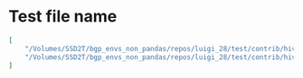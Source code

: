 # Test file name

```json
[
    "/Volumes/SSD2T/bgp_envs_non_pandas/repos/luigi_28/test/contrib/hive_test.py",
    "/Volumes/SSD2T/bgp_envs_non_pandas/repos/luigi_28/test/contrib/hive_test.py"
]
```
